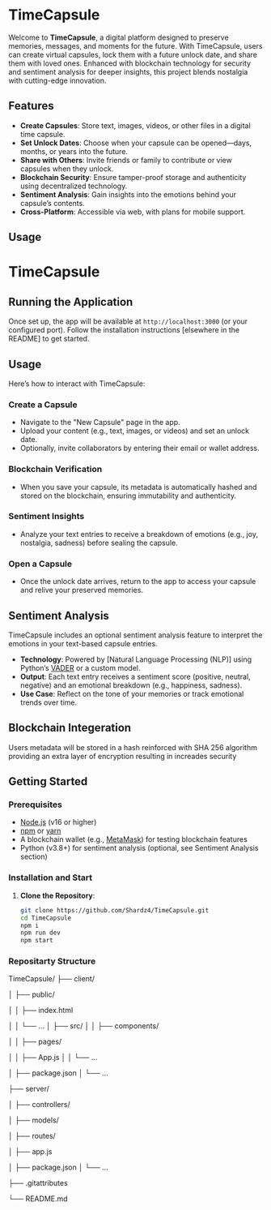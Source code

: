 # TimeCapsule

Welcome to **TimeCapsule**, a digital platform designed to preserve memories, messages, and moments for the future. With TimeCapsule, users can create virtual capsules, lock them with a future unlock date, and share them with loved ones. Enhanced with blockchain technology for security and sentiment analysis for deeper insights, this project blends nostalgia with cutting-edge innovation.

## Features

- **Create Capsules**: Store text, images, videos, or other files in a digital time capsule.
- **Set Unlock Dates**: Choose when your capsule can be opened—days, months, or years into the future.
- **Share with Others**: Invite friends or family to contribute or view capsules when they unlock.
- **Blockchain Security**: Ensure tamper-proof storage and authenticity using decentralized technology.
- **Sentiment Analysis**: Gain insights into the emotions behind your capsule’s contents.
- **Cross-Platform**: Accessible via web, with plans for mobile support.

## Usage 
# TimeCapsule

<!-- Introductory content could go here, e.g., a brief project description -->

## Running the Application

Once set up, the app will be available at `http://localhost:3000` (or your configured port). Follow the installation instructions [elsewhere in the README] to get started.

## Usage

Here’s how to interact with TimeCapsule:

### Create a Capsule
- Navigate to the "New Capsule" page in the app.
- Upload your content (e.g., text, images, or videos) and set an unlock date.
- Optionally, invite collaborators by entering their email or wallet address.

### Blockchain Verification
- When you save your capsule, its metadata is automatically hashed and stored on the blockchain, ensuring immutability and authenticity.

### Sentiment Insights
- Analyze your text entries to receive a breakdown of emotions (e.g., joy, nostalgia, sadness) before sealing the capsule.

### Open a Capsule
- Once the unlock date arrives, return to the app to access your capsule and relive your preserved memories.

<!-- Additional sections like Installation, Contributing, etc., could follow -->

## Sentiment Analysis

TimeCapsule includes an optional sentiment analysis feature to interpret the emotions in your text-based capsule entries.

- **Technology**: Powered by [Natural Language Processing (NLP)] using Python’s [VADER](https://github.com/cjhutto/vaderSentiment) or a custom model.
- **Output**: Each text entry receives a sentiment score (positive, neutral, negative) and an emotional breakdown (e.g., happiness, sadness).
- **Use Case**: Reflect on the tone of your memories or track emotional trends over time.

  
 ## Blockchain Integeration
Users metadata will be stored in a hash reinforced with SHA 256 algorithm  providing an extra layer of encryption resulting in increades security

## Getting Started

### Prerequisites

- [Node.js](https://nodejs.org/) (v16 or higher)
- [npm](https://www.npmjs.com/) or [yarn](https://yarnpkg.com/)
- A blockchain wallet (e.g., [MetaMask](https://metamask.io/)) for testing blockchain features
- Python (v3.8+) for sentiment analysis (optional, see Sentiment Analysis section)

### Installation and Start

1. **Clone the Repository**:
   ```bash
   git clone https://github.com/Shardz4/TimeCapsule.git
   cd TimeCapsule
   npm i
   npm run dev
   npm start
### Repositarty Structure
  TimeCapsule/
├── client/

│   ├── public/

│   │   ├── index.html

│   │   └── ...
│   ├── src/
│   │   ├── components/

│   │   ├── pages/


│   │   ├── App.js
│   │   └── ...

│   ├── package.json
│   └── ...

├── server/

│   ├── controllers/

│   ├── models/

│   ├── routes/

│   ├── app.js

│   ├── package.json
│   └── ...

├── .gitattributes

└── README.md

